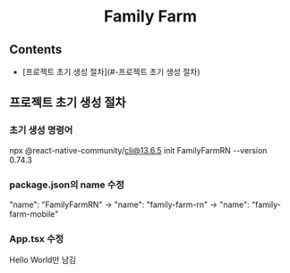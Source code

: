 <h1 align='center'>
Family Farm
</h1>

## Contents

- [프로젝트 초기 생성 절차](#-프로젝트 초기 생성 절차)

## 프로젝트 초기 생성 절차

### 초기 생성 명령어

npx @react-native-community/cli@13.6.5 init FamilyFarmRN --version 0.74.3

### package.json의 name 수정

"name": "FamilyFarmRN"
->
"name": "family-farm-rn"
->
"name": "family-farm-mobile"

### App.tsx 수정

Hello World만 남김
